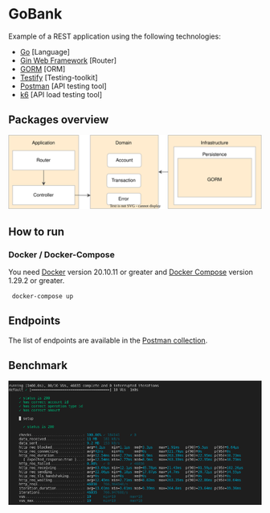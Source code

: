 # GoBank

Example of a REST application using the following technologies:

- [Go](https://go.dev/) [Language]
- [Gin Web Framework](https://github.com/gin-gonic/gin) [Router]
- [GORM](https://github.com/go-gorm/gorm) [ORM]
- [Testify](https://github.com/stretchr/testify) [Testing-toolkit]
- [Postman](https://www.postman.com/) [API testing tool]
- [k6](https://k6.io/) [API load testing tool]

## Packages overview
![](./documentation/images/packages.svg)

## How to run

### Docker / Docker-Compose
You need [Docker](https://docs.docker.com/engine/install/) version 20.10.11 or greater and [Docker Compose](https://docs.docker.com/compose/install/) version 1.29.2 or greater.

     docker-compose up
     
## Endpoints

The list of endpoints are available in the [Postman collection](./documentation/postman/collection.json). 

## Benchmark
![](./documentation/images/benchmark.png)